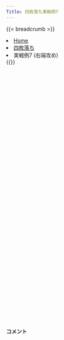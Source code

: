 ```yaml
---
Title: 四枚落ち実戦例7
---
```

{{< breadcrumb >}}
  <li class="breadcrumb-item"><a href="/shogi-beginners/">Home</a></li>
  <li class="breadcrumb-item"><a href="/shogi-beginners/4mai/">四枚落ち</a></li>
  <li class="breadcrumb-item active" aria-current="page">実戦例7 (右端攻め)</li>
{{</ breadcrumb >}}
<div class="row pt-3">
  <div class="col-lg-1"></div>
  <div class="col-sm" tabindex="-1">
    <script id="example-kif" type="kif">
手合割：四枚落ち
下手：下手
上手：上手
手数----指手---------消費時間--
*<ruby>右端<rt>みぎはし</rt></ruby><ruby>攻<rt>せ</rt></ruby>めの<ruby>勝<rt>か</rt></ruby>ち<ruby>方<rt>かた</rt></ruby>をおぼえましょう。
*<div class="text-center"><img class="img-fluid pt-3 w-50" src="/shogi-beginners/img/cat28.webp"></div>
   1 ３二金(41)
*<ruby>定跡<rt>じょうせき</rt></ruby>から<ruby>外<rt>はず</rt></ruby>れた<ruby>戦<rt>たたか</rt></ruby>い<ruby>方<rt>かた</rt></ruby>を<ruby>考<rt>かんが</rt></ruby>えてみます。
   2 ７六歩(77)
   3 ７二銀(71)
   4 ２六歩(27)
   5 ７四歩(73)
   6 ２五歩(26)
   7 ７三銀(72)
   8 ２四歩(25)
   9 同　歩(23)
  10 同　飛(28)
  11 ２二銀(31)
  12 ２八飛(24)
  13 ５二玉(51)
  14 １六歩(17)
  15 ６四銀(73)
  16 １五歩(16)
  17 ４二玉(52)
  18 ３八銀(39)
*<ruby>定跡<rt>じょうせき</rt></ruby>を<ruby>意識<rt>いしき</rt></ruby>して<ruby>棒銀<rt>ぼうぎん</rt></ruby>を<ruby>考<rt>かんが</rt></ruby>えてみます。
  19 ８四歩(83)
  20 ２七銀(38)
  21 ５四歩(53)
  22 ３六銀(27)
  23 ５二金(61)
  24 ２五銀(36)
*<ruby>後<rt>のち</rt></ruby>の<ruby>変化<rt>へんか</rt></ruby>を<ruby>考<rt>かんが</rt></ruby>えて☗<ruby>２四<rt>にいよん</rt></ruby><ruby>歩打<rt>ふうち</rt></ruby>もよさそうです。
  25 ２三歩打
*<ruby>次<rt>つぎ</rt></ruby>に☗<ruby>２四<rt>にいよん</rt></ruby><ruby>歩<rt>ふ</rt></ruby>〜☗<ruby>１四<rt>いちよん</rt></ruby><ruby>歩<rt>ふ</rt></ruby>と<ruby>攻<rt>せ</rt></ruby>められると<ruby>大変<rt>たいへん</rt></ruby>なので☖<ruby>２三<rt>にいさん</rt></ruby><ruby>歩打<rt>ふうち</rt></ruby>と<ruby>受<rt>う</rt></ruby>けました。<ruby>定跡形<rt>じょうせきけい</rt></ruby>によく<ruby>似<rt>に</rt></ruby>た<ruby>形<rt>かたち</rt></ruby>に<ruby>合流<rt>ごうりゅう</rt></ruby>しました。
  26 １四歩(15)
  27 同　歩(13)
  28 １二歩打
  29 ７三桂(81)
  30 １四銀(25)
  31 １三歩打
*<ruby>問題<rt>もんだい</rt></ruby>: <ruby>次<rt>つぎ</rt></ruby>の<ruby>手<rt>て</rt></ruby>を<ruby>考<rt>かんが</rt></ruby>えてみましょう。
*<div><img class="img-fluid" src="/shogi-beginners/img/cat2.webp"></div>
  32 １一歩成(12)
*☗<ruby>２三銀成<rt>にいさんぎんなり</rt></ruby> (<a href="/shogi-beginners/4mai/example1/"><ruby>実戦例<rt>じっせんれい</rt></ruby>1</a>) もあります。ただし<ruby>上手<rt>うわて</rt></ruby>の<ruby>王<rt>おう</rt></ruby>が<ruby>４二<rt>よんにい</rt></ruby>にいるため、☖<ruby>同銀<rt>どうぎん</rt></ruby>☗<ruby>１一<rt>いちいち</rt></ruby><ruby>歩成<rt>ふなり</rt></ruby>☖<ruby>１四<rt>いちよん</rt></ruby><ruby>歩<rt>ふ</rt></ruby>に☗<ruby>３一<rt>さんいち</rt></ruby>との<ruby>変化<rt>へんか</rt></ruby>がありません。そのため☗<ruby>１一<rt>いちいち</rt></ruby><ruby>歩成<rt>ふなり</rt></ruby>のほうがわかりやすいです。
  33 １四歩(13)
  34 ２一と(11)
  35 １三銀(22)
*<ruby>問題<rt>もんだい</rt></ruby>: <ruby>次<rt>つぎ</rt></ruby>の<ruby>手<rt>て</rt></ruby>を<ruby>考<rt>かんが</rt></ruby>えてみましょう。
*<div><img class="img-fluid" src="/shogi-beginners/img/cat2.webp"></div>
  36 １二歩打
*このような<ruby>手<rt>て</rt></ruby>がすぐに<ruby>浮<rt>う</rt></ruby>かぶようになっていればクリアは<ruby>近<rt>ちか</rt></ruby>いです。
  37 ７五歩(74)
*☗<ruby>同歩<rt>どうふ</rt></ruby>は<ruby>上手<rt>うわて</rt></ruby>の<ruby>攻<rt>せ</rt></ruby>めが<ruby>早<rt>はや</rt></ruby>くなってしまいます。<ruby>下手<rt>したて</rt></ruby>も<ruby>攻<rt>せ</rt></ruby>めを<ruby>急<rt>いそ</rt></ruby>ぎましょう。
  38 １一歩成(12)
  39 ２四銀(13)
  40 １二と(11)
  41 ６五桂(73)
  42 ６八金(69)
  43 ７六歩(75)
  44 ２二と(12)
  45 ７七銀打
  46 同　桂(89)
  47 同　歩成(76)
  48 同　金(68)
  49 ４五桂打
*☖<ruby>７七桂成<rt>ななななけいなり</rt></ruby>は<ruby>攻<rt>せ</rt></ruby>めが<ruby>軽<rt>かる</rt></ruby>すぎるとみて５<ruby>筋<rt>すじ</rt></ruby>から<ruby>攻<rt>せ</rt></ruby>めてみました。
  50 ６六金(77)
  51 ４四歩(43)
  52 ３二と(22)
  53 同　玉(42)
*<ruby>問題<rt>もんだい</rt></ruby>: <ruby>次<rt>つぎ</rt></ruby>の<ruby>手<rt>て</rt></ruby>を<ruby>考<rt>かんが</rt></ruby>えてみましょう。
*<div><img class="img-fluid" src="/shogi-beginners/img/cat2.webp"></div>
  54 ３六桂打
*☗<ruby>２二金<rt>にいにいきん</rt></ruby>のような<ruby>攻<rt>せ</rt></ruby>めは<ruby>重<rt>おも</rt></ruby>いです。なるべく<ruby>安<rt>やす</rt></ruby>い<ruby>駒<rt>こま</rt></ruby>で<ruby>攻<rt>せ</rt></ruby>めるのがポイントです。
  55 ４三玉(32)
  56 ６五金(66)
  57 同　銀(64)
  58 ４四角(88)
  59 ５三金(52)
*<ruby>問題<rt>もんだい</rt></ruby>: <ruby>次<rt>つぎ</rt></ruby>の<ruby>手<rt>て</rt></ruby>を<ruby>考<rt>かんが</rt></ruby>えてみましょう。
*<div><img class="img-fluid" src="/shogi-beginners/img/cat2.webp"></div>
  60 ３二銀打
*<ruby>安全<rt>あんぜん</rt></ruby>に<ruby>攻<rt>せ</rt></ruby>めるなら☗<ruby>３五桂<rt>さんごーけい</rt></ruby>も<ruby>正解<rt>せいかい</rt></ruby>です。
  61 ５二玉(43)
  62 ４三金打
*☖<ruby>同金<rt>どうきん</rt></ruby>は☗<ruby>４三銀成<rt>よんさんぎんなり</rt></ruby>☖<ruby>同玉<rt>どうぎょく</rt></ruby>☗<ruby>５三金<rt>ごーさんきん</rt></ruby>で<ruby>受<rt>う</rt></ruby>けなしです。
  63 ６二玉(52)
  64 ５三角成(44)
  65 ７三玉(62)
  66 ７五桂打
  67 ６四金打
  68 ２四桂(36)
  69 ７五金(64)
  70 同　馬(53)
  71 ４八歩打
  72 同　金(49)
  73 ５五桂打
  74 ６五馬(75)
  75 ６七桂(55)
  76 ６八玉(59)
  77 ７四歩打
  78 ９二銀打
  79 ５七桂成(45)
  80 同　玉(68)
  81 １五歩(14)
  82 ８三金打
  83 ６二玉(73)
  84 ５三銀打
  85 ５一玉(62)
  86 ５二銀成(53)
  87 投了
*<a href="/shogi-beginners/4mai/example8/">
*<ruby>次<rt>つぎ</rt></ruby>の<ruby>棋譜<rt>きふ</rt></ruby>を<ruby>見<rt>み</rt></ruby>よう！
*<div class="text-center"><img class="img-fluid pt-3 w-50" src="/shogi-beginners/img/cat1.webp"></div></a>
まで86手で下手の勝ち
    </script>
    <svg id="example" xmlns="http://www.w3.org/2000/svg" viewBox="0,0,400,540"></svg>
  </div>
  <div class="col-sm">
    <h4 class="pt-3">コメント</h4>
    <div id="comment"></div>
  </div>
  <div class="col-lg-1"></div>
</div>
